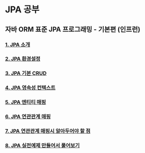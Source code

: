 # JPA 공부

## 자바 ORM 표준 JPA 프로그래밍 - 기본편 (인프런)

### [1. JPA 소개](https://github.com/sksggg123/TIL/blob/master/JPA/jpa_introduce.md)

### [2. JPA 환경설정](https://github.com/sksggg123/TIL/blob/master/JPA/jpa_preferences.md)

### [3. JPA 기본 CRUD](https://github.com/sksggg123/TIL/blob/master/JPA/jpa_ex1_training.md)

### [4. JPA 영속성 컨텍스트](https://github.com/sksggg123/TIL/blob/master/JPA/jpa_persistence.md)

### [5. JPA 엔티티 매핑](https://github.com/sksggg123/TIL/blob/master/JPA/jpa_entity_mapping.md)

### [6. JPA 연관관계 매핑](https://github.com/sksggg123/TIL/blob/master/JPA/jpa_relation_mapping.md)

### [7. JPA 연관관계 매핑시 알아두어야 할 점](https://github.com/sksggg123/TIL/blob/master/JPA/jpa_check_relation_mapping.md)

### [8. JPA 실전예제 만들어서 풀어보기](https://github.com/sksggg123/TIL/blob/master/JPA/jpa_practice.md)
